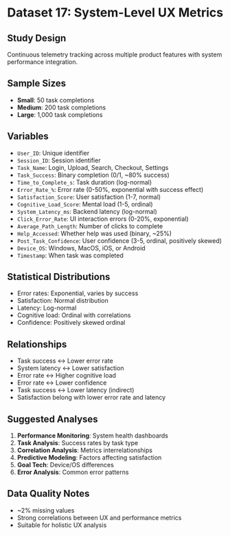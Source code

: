 # Dataset 17: System-Level UX Metrics

## Study Design
Continuous telemetry tracking across multiple product features with system performance integration.

## Sample Sizes
- **Small**: 50 task completions
- **Medium**: 200 task completions
- **Large**: 1,000 task completions

## Variables
- `User_ID`: Unique identifier
- `Session_ID`: Session identifier
- `Task_Name`: Login, Upload, Search, Checkout, Settings
- `Task_Success`: Binary completion (0/1, ~80% success)
- `Time_to_Complete_s`: Task duration (log-normal)
- `Error_Rate_%`: Error rate (0-50%, exponential with success effect)
- `Satisfaction_Score`: User satisfaction (1-7, normal)
- `Cognitive_Load_Score`: Mental load (1-5, ordinal)
- `System_Latency_ms`: Backend latency (log-normal)
- `Click_Error_Rate`: UI interaction errors (0-20%, exponential)
- `Average_Path_Length`: Number of clicks to complete
- `Help_Accessed`: Whether help was used (binary, ~25%)
- `Post_Task_Confidence`: User confidence (3-5, ordinal, positively skewed)
- `Device_OS`: Windows, MacOS, iOS, or Android
- `Timestamp`: When task was completed

## Statistical Distributions
- Error rates: Exponential, varies by success
- Satisfaction: Normal distribution
- Latency: Log-normal
- Cognitive load: Ordinal with correlations
- Confidence: Positively skewed ordinal

## Relationships
- Task success ↔ Lower error rate
- System latency ↔ Lower satisfaction
- Error rate ↔ Higher cognitive load
- Error rate ↔ Lower confidence
- Task success ↔ Lower latency (indirect)
- Satisfaction belong with lower error rate and latency

## Suggested Analyses
1. **Performance Monitoring**: System health dashboards
2. **Task Analysis**: Success rates by task type
3. **Correlation Analysis**: Metrics interrelationships
4. **Predictive Modeling**: Factors affecting satisfaction
5. **Goal Tech**: Device/OS differences
6. **Error Analysis**: Common error patterns

## Data Quality Notes
- ~2% missing values
- Strong correlations between UX and performance metrics
- Suitable for holistic UX analysis

